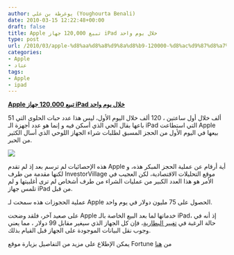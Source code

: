 ```yaml
---
author: يوغرطة بن علي (Youghourta Benali)
date: 2010-03-15 12:22:48+00:00
draft: false
title: Apple تبيع 120,000 جهاز iPad خلال يوم واحد
type: post
url: /2010/03/apple-%d8%aa%d8%a8%d9%8a%d8%b9-120000-%d8%ac%d9%87%d8%a7%d8%b2-ipad-%d8%ae%d9%84%d8%a7%d9%84-%d9%8a%d9%88%d9%85-%d9%88%d8%a7%d8%ad%d8%af/
categories:
- Apple
- عتاد
tags:
- Apple
- ipad
---
```


[**Apple تبيع 120,000 جهاز iPad خلال يوم واحد**](http://www.it-scoop.com/2010/03/apple-%d8%aa%d8%a8%d9%8a%d8%b9-120000-%d8%ac%d9%87%d8%a7%d8%b2-ipad-%d8%ae%d9%84%d8%a7%d9%84-%d9%8a%d9%88%d9%85-%d9%88%d8%a7%d8%ad%d8%af/)


51 ألف خلال أول ساعتين ، 120 ألف خلال اليوم الأول، ليس هذا عدد حبات الحلوى التي باعها بقال الحي الذي أسكن فيه و إنما هو عدد أجهزة الـ iPad التي استطاعت Apple بيعها في اليوم الأول من الحجز المسبق لطلبات شراء الجهاز اللوحي الذي أسال الكثير من الحبر.

[![](http://www.it-scoop.com/wp-content/uploads/2010/03/steve-jobs-ipad.jpg)
](http://www.it-scoop.com/2010/03/apple-%d8%aa%d8%a8%d9%8a%d8%b9-120000-%d8%ac%d9%87%d8%a7%d8%b2-ipad-%d8%ae%d9%84%d8%a7%d9%84-%d9%8a%d9%88%d9%85-%d9%88%d8%a7%d8%ad%d8%af/)

هذه الإحصائيات لم ترسم بعد إذ لم تقدم Apple أية أرقام عن عملية الحجز المبكر هذه، و لكنها مقدمة من طرف InvestorVillage موقع التحليلات الاقتصادية، لكن العجيب في الأمر هو هذا العدد الكبير من عمليات الشراء من طرف أشخاص لم ترى أغلبيتها و لم تلمس جهاز iPad من قبل.

عملية الحجوزات هذه سمحت لـ Apple الحصول على 75 مليون دولار في يوم واحد.

على صعيد آخر، فلقد وضحت Apple خدماتها لما بعد البيع الخاصة بالـ iPad، إذ أنه في حالة الرغبة في [تغيير البطارية](http://www.apple.com/support/ipad/service/battery/)، فإن كل الجهاز الذي سيغير مقابل 99 دولار ، مما يعني وجوب نقل البيانات الموجودة على الجهاز قبل القيام بذلك.

يمكن الإطلاع على مزيد من التفاصيل بزيارة موقع Fortune من [هنا](http://brainstormtech.blogs.fortune.cnn.com/2010/03/13/day-1-estimate-120000-ipads-sold/)
